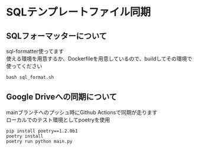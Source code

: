 # SQLテンプレートファイル同期

## SQLフォーマッターについて
sql-formatter使ってます<br>
使える環境を用意するか、Dockerfileを用意しているので、buildしてその環境で使ってください

```
bash sql_format.sh
```

## Google Driveへの同期について
mainブランチへのプッシュ時にGithub Actionsで同期が走ります<br>
ローカルでのテスト環境としてpoetryを使用
```
pip install poetry==1.2.0b1
poetry install
poetry run python main.py
```